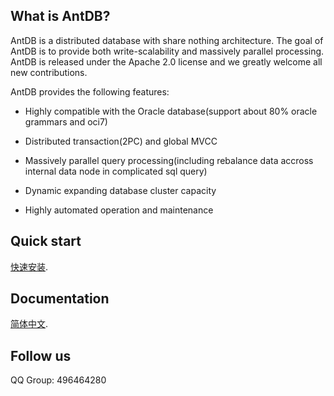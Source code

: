 ## What is AntDB?

AntDB is a distributed database with share nothing architecture. The goal of AntDB is to provide both write-scalability and massively parallel processing. AntDB is released under the Apache 2.0 license and we greatly welcome all new contributions.

AntDB provides the following features:

* Highly compatible with the Oracle database(support about 80% oracle
grammars and oci7)

* Distributed transaction(2PC) and global MVCC

* Massively parallel query processing(including rebalance data accross internal data node in complicated sql query)
 
* Dynamic expanding database cluster capacity

* Highly automated operation and maintenance


## Quick start
[快速安装](https://github.com/ADBSQL/docs/blob/master/AntDB/how-to-install-AntDB.md).

## Documentation

[简体中文](https://github.com/ADBSQL/docs/blob/master/AntDB/how-to-use-AntDB-manger.md).


## Follow us
QQ Group: 496464280
